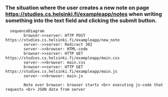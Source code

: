 ### The situation where the user creates a new note on page https://studies.cs.helsinki.fi/exampleapp/notes when writing something into the text field and clicking the submit button.

```mermaid
  sequenceDiagram
        browser->>server: HTTP POST https://studies.cs.helsinki.fi/exampleapp/new_note
        server-->>server: Redirect 302
        server-->>browser: HTML-code
        browser->>server: HTTP GET https://studies.cs.helsinki.fi/exampleapp/main.css
        server-->>browser: main.css
        browser->>server: HTTP GET https://studies.cs.helsinki.fi/exampleapp/main.js
        server-->>browser: main.js

        Note over browser: browser starts <br> executing js-code that requests <br> JSON data from server 
```